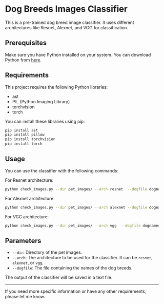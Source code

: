 
# Dog Breeds Images Classifier

This is a pre-trained dog breed image classifier. It uses different architectures like Resnet, Alexnet, and VGG for classification.

## Prerequisites

Make sure you have Python installed on your system. You can download Python from [here](https://www.python.org/downloads/).

## Requirements

This project requires the following Python libraries:

- ast
- PIL (Python Imaging Library)
- torchvision
- torch

You can install these libraries using pip:

```bash
pip install ast
pip install pillow
pip install torchvision
pip install torch
```

## Usage

You can use the classifier with the following commands:

For Resnet architecture:

```bash
python check_images.py --dir pet_images/ --arch resnet  --dogfile dognames.txt > resnet_pet-images.txt
```

For Alexnet architecture:

```bash
python check_images.py --dir pet_images/ --arch alexnet --dogfile dognames.txt > alexnet_pet-images.txt
```

For VGG architecture:

```bash
python check_images.py --dir pet_images/ --arch vgg  --dogfile dognames.txt > vgg_pet-images.txt
```

## Parameters

- `--dir`: Directory of the pet images.
- `--arch`: The architecture to be used for the classifier. It can be `resnet`, `alexnet`, or `vgg`.
- `--dogfile`: The file containing the names of the dog breeds.

The output of the classifier will be saved in a text file.

---

If you need more specific information or have any other requirements, please let me know.
